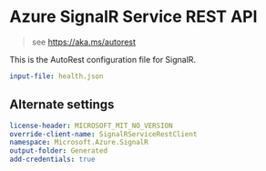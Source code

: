 # Azure SignalR Service REST API

> see https://aka.ms/autorest

This is the AutoRest configuration file for SignalR.

``` yaml
input-file: health.json
```

## Alternate settings

``` yaml $(csharp)
license-header: MICROSOFT_MIT_NO_VERSION
override-client-name: SignalRServiceRestClient
namespace: Microsoft.Azure.SignalR
output-folder: Generated
add-credentials: true